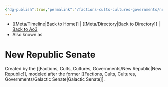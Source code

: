 ```yaml
---
{"dg-publish":true,"permalink":"/factions-cults-cultures-governments/new-republic-senate/"}
---
```


- [[Meta/Timeline\|Back to Home]] | [[Meta/Directory\|Back to Directory]] | [Back to Ao3](https://archiveofourown.org/works/19334440/chapters/45992584)
- Also known as 

# New Republic Senate
Created by the [[Factions, Cults, Cultures, Governments/New Republic\|New Republic]], modeled after the former [[Factions, Cults, Cultures, Governments/Galactic Senate\|Galactic Senate]].
